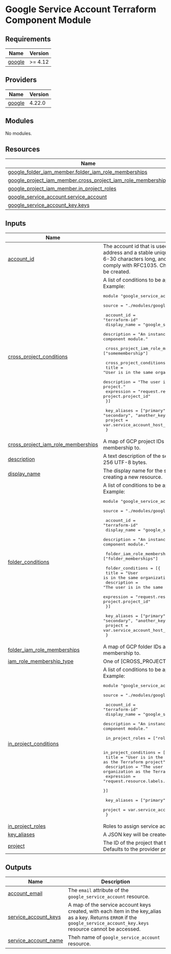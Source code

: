 # Google Service Account Terraform Component Module

<!-- BEGIN_TF_DOCS -->
## Requirements

| Name | Version |
|------|---------|
| <a name="requirement_google"></a> [google](#requirement\_google) | >= 4.12 |

## Providers

| Name | Version |
|------|---------|
| <a name="provider_google"></a> [google](#provider\_google) | 4.22.0 |

## Modules

No modules.

## Resources

| Name | Type |
|------|------|
| [google_folder_iam_member.folder_iam_role_memberships](https://registry.terraform.io/providers/hashicorp/google/latest/docs/resources/folder_iam_member) | resource |
| [google_project_iam_member.cross_project_iam_role_memberships](https://registry.terraform.io/providers/hashicorp/google/latest/docs/resources/project_iam_member) | resource |
| [google_project_iam_member.in_project_roles](https://registry.terraform.io/providers/hashicorp/google/latest/docs/resources/project_iam_member) | resource |
| [google_service_account.service_account](https://registry.terraform.io/providers/hashicorp/google/latest/docs/resources/service_account) | resource |
| [google_service_account_key.keys](https://registry.terraform.io/providers/hashicorp/google/latest/docs/resources/service_account_key) | resource |

## Inputs

| Name | Description | Type | Default | Required |
|------|-------------|------|---------|:--------:|
| <a name="input_account_id"></a> [account\_id](#input\_account\_id) | The account id that is used to generate the service account email address and a stable unique id. It is unique within a project, must be 6-30 characters long, and match the regular expression [a-z]([-a-z0-9]*[a-z0-9]) to comply with RFC1035. Changing this forces a new service account to be created. | `string` | n/a | yes |
| <a name="input_cross_project_conditions"></a> [cross\_project\_conditions](#input\_cross\_project\_conditions) | A list of conditions to be applied to in project service account.<br>     Example:<pre>module "google_service_account_instance" {<br>       source = "./modules/google_service_account"<br><br>       account_id   = "terraform-id"<br>       display_name = "google_service_account_instance"<br>       description  = "An instance of the google_service_account Terraform component module."<br><br>       cross_project_iam_role_memberships = ["somemembership"]<br><br>       cross_project_conditions = [{<br>         title = "User is in the same organization as the Terraform project"<br>         description = "The user is in the same organization as the Terraform project."<br>         expression = "request.resource.labels.organization_id == project.project_id"<br>       }]<br><br>       key_aliases = ["primary", "secondary", "another_key"]<br>       project     = var.service_account_host_project<br>     }</pre> | <pre>list(object({<br>    title       = string,<br>    description = string,<br>    expression  = string,<br>  }))</pre> | `[]` | no |
| <a name="input_cross_project_iam_role_memberships"></a> [cross\_project\_iam\_role\_memberships](#input\_cross\_project\_iam\_role\_memberships) | A map of GCP project IDs and an associated list of IAM roles to add a membership to. | `map(list(string))` | `{}` | no |
| <a name="input_description"></a> [description](#input\_description) | A text description of the service account. Must be less than or equal to 256 UTF-8 bytes. | `string` | n/a | yes |
| <a name="input_display_name"></a> [display\_name](#input\_display\_name) | The display name for the service account. Can be updated without creating a new resource. | `string` | n/a | yes |
| <a name="input_folder_conditions"></a> [folder\_conditions](#input\_folder\_conditions) | A list of conditions to be applied to in project service account.<br>     Example:<pre>module "google_service_account_instance" {<br>       source = "./modules/google_service_account"<br><br>       account_id   = "terraform-id"<br>       display_name = "google_service_account_instance"<br>       description  = "An instance of the google_service_account Terraform component module."<br><br>       folder_iam_role_memberships = ["folder_memberships"]<br><br>       folder_conditions = [{<br>         title = "User is in the same organization as the Terraform project"<br>         description = "The user is in the same organization as the Terraform project."<br>         expression = "request.resource.labels.organization_id == project.project_id"<br>       }]<br><br>       key_aliases = ["primary", "secondary", "another_key"]<br>       project     = var.service_account_host_project<br>     }</pre> | <pre>list(object({<br>    title       = string,<br>    description = string,<br>    expression  = string,<br>  }))</pre> | `[]` | no |
| <a name="input_folder_iam_role_memberships"></a> [folder\_iam\_role\_memberships](#input\_folder\_iam\_role\_memberships) | A map of GCP folder IDs and an associated list of IAM roles to add a membership to. | `map(list(string))` | `{}` | no |
| <a name="input_iam_role_membership_type"></a> [iam\_role\_membership\_type](#input\_iam\_role\_membership\_type) | One of [CROSS\_PROJECT, FOLDER, IN\_PROJECT]. | `string` | `"IN_PROJECT"` | no |
| <a name="input_in_project_conditions"></a> [in\_project\_conditions](#input\_in\_project\_conditions) | A list of conditions to be applied to in project service account.<br>     Example:<pre>module "google_service_account_instance" {<br>       source = "./modules/google_service_account"<br><br>       account_id   = "terraform-id"<br>       display_name = "google_service_account_instance"<br>       description  = "An instance of the google_service_account Terraform component module."<br><br>       in_project_roles = ["roles/viewer"]<br><br>       in_project_conditions = [{<br>         title = "User is in the same organization as the Terraform project"<br>         description = "The user is in the same organization as the Terraform project."<br>         expression = "request.resource.labels.organization_id == project.project_id"<br>       }]<br><br>       key_aliases = ["primary", "secondary", "another_key"]<br>       project     = var.service_account_host_project<br>     }</pre> | <pre>list(object({<br>    title       = string,<br>    description = string,<br>    expression  = string,<br>  }))</pre> | `[]` | no |
| <a name="input_in_project_roles"></a> [in\_project\_roles](#input\_in\_project\_roles) | Roles to assign service account within its own project. | `list(string)` | `[]` | no |
| <a name="input_key_aliases"></a> [key\_aliases](#input\_key\_aliases) | A JSON key will be created and output for each entry in this list. | `list(string)` | `[]` | no |
| <a name="input_project"></a> [project](#input\_project) | The ID of the project that the service account will be created in. Defaults to the provider project configuration. | `string` | n/a | yes |

## Outputs

| Name | Description |
|------|-------------|
| <a name="output_account_email"></a> [account\_email](#output\_account\_email) | The `email` attribute of the `google_service_account` resource. |
| <a name="output_service_account_keys"></a> [service\_account\_keys](#output\_service\_account\_keys) | A map of the service account keys created, with each item in the key\_alias as a key. Returns `ERROR` if the `google_service_account_key.keys` resource cannot be accessed. |
| <a name="output_service_account_name"></a> [service\_account\_name](#output\_service\_account\_name) | Theh name of `google_service_account` resource. |
<!-- END_TF_DOCS -->

